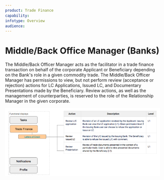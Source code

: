 ```yaml
---
product: Trade Finance
capability:
infotype: Overview
audience:
---
```


# Middle/Back Office Manager  \(Banks\)

The Middle/Back Officer Manager acts as the facilitator in a trade finance transaction on behalf of the corporate Applicant or Beneficiary depending on the Bank&#39;s role in a given commodity trade. The Middle/Back Officer Manager has permissions to view, but not perform review \(acceptance or rejection\) actions for LC Applications, Issued LC, and Documentary Presentations made by the Beneficiary. Review actions, as well as the management of counterparties, is reserved to the role of the Relationship Manager in the given corporate.

![](/assets/user_manual_1.png)